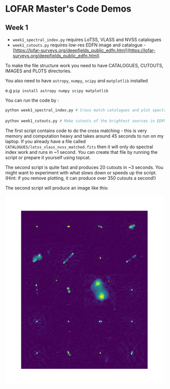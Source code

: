 # LOFAR Master's Code Demos


## Week 1

- `week1_spectral_index.py` requires LoTSS, VLASS and NVSS catalogues
- `week1_cutouts.py` requires low-res EDFN image and catalogue - [https://lofar-surveys.org/deepfields_public_edfn.html](https://lofar-surveys.org/deepfields_public_edfn.html)

To make the file structure work you need to have CATALOGUES, CUTOUTS, IMAGES and PLOTS directories.


You also need to have `astropy`, `numpy`, `scipy` and `matplotlib` installed

e.g `pip install astropy numpy scipy matplotlib`

You can run the code by  :

```bash
python week1_spectral_index.py # Cross match catalogues and plot spectral indices

python week1_cutouts.py # Make cutouts of the brightest sources in EDFN
```

The first script contains code to do the cross matching - this is very memory and computation heavy and takes around 45 seconds to run on my laptop. If you already have a file called `CATALOGUES/lotss_vlass_nvss_matched.fits` then it will only do spectral index work and runs in ~1 second. You can create that file by running the script or prepare it yourself using topcat. 

The second script is quite fast and produces 20 cutouts in ~3 seconds. You might want to experiment with what slows down or speeds up the script. (Hint: if you remove plotting, it can produce over 350 cutouts a second!)

The second script will produce an image like this:

![LOFAR Cutouts](./all_cutouts.png)